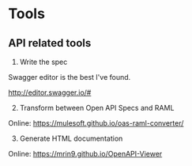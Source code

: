 # Tools

## API related tools 

1. Write the spec

Swagger editor is the best I've found. 

http://editor.swagger.io/#

2. Transform between Open API Specs and RAML 

Online: https://mulesoft.github.io/oas-raml-converter/

3. Generate HTML documentation

Online: https://mrin9.github.io/OpenAPI-Viewer